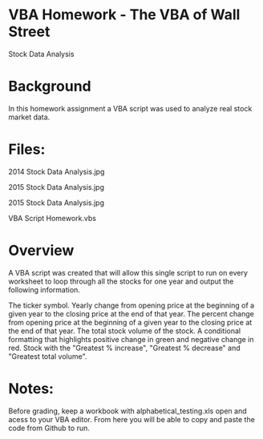 # VBA Homework - The VBA of Wall Street

Stock Data Analysis

# Background 

In this homework assignment a VBA script was used to analyze real stock market data.

# Files:
2014 Stock Data Analysis.jpg

2015 Stock Data Analysis.jpg

2015 Stock Data Analysis.jpg

VBA Script Homework.vbs

# Overview

A VBA script was created that will allow this single script to run on every worksheet to loop through all the stocks for one year and output the following information.

The ticker symbol.
Yearly change from opening price at the beginning of a given year to the closing price at the end of that year.
The percent change from opening price at the beginning of a given year to the closing price at the end of that year.
The total stock volume of the stock.
A conditional formatting that highlights positive change in green and negative change in red.
Stock with the "Greatest % increase", "Greatest % decrease" and "Greatest total volume". 

# Notes:

Before grading, keep a workbook with alphabetical_testing.xls open and acess to your VBA editor.
From here you will be able to copy and paste the code from Github to run. 
